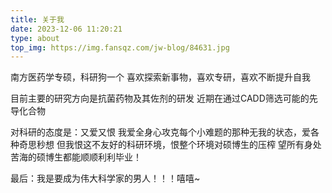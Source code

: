```yaml
---
title: 关于我
date: 2023-12-06 11:20:21
type: about
top_img: https://img.fansqz.com/jw-blog/84631.jpg
---
```

南方医药学专硕，科研狗一个
喜欢探索新事物，喜欢专研，喜欢不断提升自我

目前主要的研究方向是抗菌药物及其佐剂的研发
近期在通过CADD筛选可能的先导化合物

对科研的态度是：又爱又恨
我爱全身心攻克每个小难题的那种无我的状态，爱各种奇思秒想
但我恨这不友好的科研环境，恨整个环境对硕博生的压榨
望所有身处苦海的硕博生都能顺顺利利毕业！

最后：我是要成为伟大科学家的男人！！！嘻嘻~
